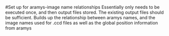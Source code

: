 #Set up for aramys-image name relationships
Essentially only needs to be executed once, and then output files stored. The existing output files should be sufficient. Builds up the relationship between aramys names, and the image names used for .ccd files as well as the global position information from aramys